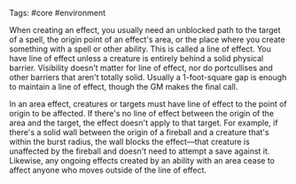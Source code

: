 Tags: #core #environment 

When creating an effect, you usually need an unblocked path to the target of a spell, the origin point of an effect's area, or the place where you create something with a spell or other ability. This is called a line of effect. You have line of effect unless a creature is entirely behind a solid physical barrier. Visibility doesn't matter for line of effect, nor do portcullises and other barriers that aren't totally solid. Usually a 1-foot-square gap is enough to maintain a line of effect, though the GM makes the final call.  
  
In an area effect, creatures or targets must have line of effect to the point of origin to be affected. If there's no line of effect between the origin of the area and the target, the effect doesn't apply to that target. For example, if there's a solid wall between the origin of a fireball and a creature that's within the burst radius, the wall blocks the effect—that creature is unaffected by the fireball and doesn't need to attempt a save against it. Likewise, any ongoing effects created by an ability with an area cease to affect anyone who moves outside of the line of effect.
